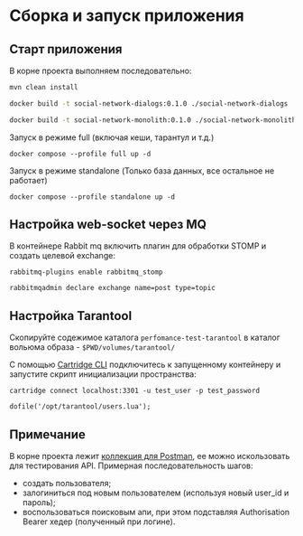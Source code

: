 # Сборка и запуск приложения
## Старт приложения
В корне проекта выполняем последовательно:
```sh
mvn clean install
```

```sh
docker build -t social-network-dialogs:0.1.0 ./social-network-dialogs
```

```sh
docker build -t social-network-monolith:0.1.0 ./social-network-monolith
```

Запуск в режиме full (включая кеши, тарантул и т.д.)
```shell
docker compose --profile full up -d
```

Запуск в режиме standalone (Только база данных, все остальное не работает)
```shell
docker compose --profile standalone up -d
```


## Настройка web-socket через MQ

В контейнере Rabbit mq включить плагин для обработки STOMP и создать целевой exchange:
```shell
rabbitmq-plugins enable rabbitmq_stomp
```
```shell
rabbitmqadmin declare exchange name=post type=topic
```

## Настройка Tarantool
Скопируйте содежимое каталога `perfomance-test-tarantool` в каталог вольюма образа - `$PWD/volumes/tarantool/`

С помощью [Cartridge CLI](https://www.tarantool.io/ru/doc/latest/book/cartridge/cartridge_cli/installation/)
подключитесь к запущенному контейнеру и запустите скрипт инициализации пространства:

```shell
cartridge connect localhost:3301 -u test_user -p test_password
```

```shell
dofile('/opt/tarantool/users.lua');
```

## Примечание

В корне проекта лежит [коллекция для Postman](social-network-monolith/oleg_galimov_social_network.postman_collection.json),
ее можно искользовать для тестирования API.
Примерная последовательность шагов:
- создать пользователя;
- залогиниться под новым пользователем (используя новый user_id и пароль);
- воспользоваться поисковым апи, при этом подставляя Authorisation Bearer хедер (полученный при логине).